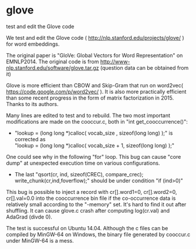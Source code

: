 # glove
test and edit the Glove code

We test and edit the Glove code ( http://nlp.stanford.edu/projects/glove/ ) for word embeddings.

The original paper is "GloVe: Global Vectors for Word Representation" on EMNLP2014. The original code is from http://www-nlp.stanford.edu/software/glove.tar.gz (question data can be obtained from it)

Glove is more efficient than CBOW and Skip-Gram that run on word2vec( https://code.google.com/p/word2vec/ ). It is also more practically efficient than some recent progress in the form of matrix factorization in 2015. Thanks to its authors.

Many lines are edited to test and to rebuild. The two most important modifications are made on the cooccur.c, both in "int get_cooccurrence()":

- "lookup = (long long *)calloc( vocab_size , sizeof(long long) );" is corrected as  
  "lookup = (long long *)calloc( vocab_size + 1, sizeof(long long) );"

One could see why in the following "for" loop. 
This bug can cause "core dump" at unexpected execution time on various configurations.

- The last "qsort(cr, ind, sizeof(CREC), compare_crec); write_chunk(cr,ind,foverflow);" should be under condition "if (ind>0)"

This bug is possible to inject a record with cr[].word1=0, cr[].word2=0, cr[].val=0.0 into the cooccurrence bin file if the co-occurrence data is relatively small according to the "-memory" set. It's hard to find it out after shuffling. It can cause glove.c crash after computing log(cr.val) and AdaGrad (divde 0).
	

The test is successful on Ubuntu 14.04. 
Although the c files can be compiled by MinGW-64 on Windows, the binary file generated by cooccur.c under MinGW-64 is a mess.
